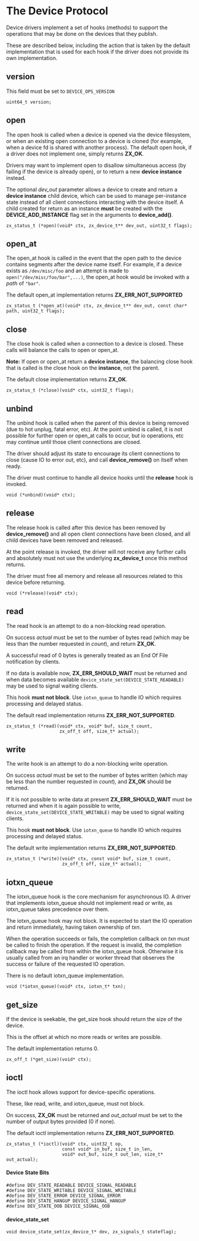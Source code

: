 
# The Device Protocol

Device drivers implement a set of hooks (methods) to support the
operations that may be done on the devices that they publish.

These are described below, including the action that is taken
by the default implementation that is used for each hook if the
driver does not provide its own implementation.

## version
This field must be set to `DEVICE_OPS_VERSION`
```
uint64_t version;
```

## open

The open hook is called when a device is opened via the device filesystem,
or when an existing open connection to a device is cloned (for example,
when a device fd is shared with another process).  The default open hook,
if a driver does not implement one, simply returns **ZX_OK**.

Drivers may want to implement open to disallow simultaneous access (by
failing if the device is already open), or to return a new **device instance**
instead.

The optional *dev_out* parameter allows a device to create and return a
**device instance** child device, which can be used to manage per-instance
state instead of all client connections interacting with the device itself.
A child created for return as an instance **must** be created with the
**DEVICE_ADD_INSTANCE** flag set in the arguments to **device_add()**.

```
zx_status_t (*open)(void* ctx, zx_device_t** dev_out, uint32_t flags);
```

## open_at
The open_at hook is called in the event that the open path to the device
contains segments after the device name itself.  For example, if a device
exists as `/dev/misc/foo` and an attempt is made to `open("/dev/misc/foo/bar",...)`,
the open_at hook would be invoked with a *path* of `"bar"`.

The default open_at implementation returns **ZX_ERR_NOT_SUPPORTED**

```
zx_status_t (*open_at)(void* ctx, zx_device_t** dev_out, const char* path, uint32_t flags);
```

## close
The close hook is called when a connection to a device is closed.  These
calls will balance the calls to open or open_at.

**Note:** If open or open_at return a **device instance**, the balancing close
hook that is called is the close hook on the **instance**, not the parent.

The default close implementation returns **ZX_OK**.
```
zx_status_t (*close)(void* ctx, uint32_t flags);
```

## unbind
The unbind hook is called when the parent of this device is being removed (due
to hot unplug, fatal error, etc).  At the point unbind is called, it is not
possible for further open or open_at calls to occur, but io operations, etc
may continue until those client connections are closed.

The driver should adjust its state to encourage its client connections to close
(cause IO to error out, etc), and call **device_remove()** on itself when ready.

The driver must continue to handle all device hooks until the **release** hook
is invoked.

```
void (*unbind)(void* ctx);
```

## release
The release hook is called after this device has been removed by **device_remove()**
and all open client connections have been closed, and all child devices have been
removed and released.

At the point release is invoked, the driver will not receive any further calls
and absolutely must not use the underlying **zx_device_t** once this method
returns.

The driver must free all memory and release all resources related to this device
before returning.
```
void (*release)(void* ctx);
```

## read
The read hook is an attempt to do a non-blocking read operation.

On success *actual* must be set to the number of bytes read (which may be less
than the number requested in *count*), and return **ZX_OK**.

A successful read of 0 bytes is generally treated as an End Of File notification
by clients.

If no data is available now, **ZX_ERR_SHOULD_WAIT** must be returned and when
data becomes available `device_state_set(DEVICE_STATE_READABLE)` may be used to
signal waiting clients.

This hook **must not block**.  Use `iotxn_queue` to handle IO which
requires processing and delayed status.

The default read implementation returns **ZX_ERR_NOT_SUPPORTED**.

```
zx_status_t (*read)(void* ctx, void* buf, size_t count,
                    zx_off_t off, size_t* actual);
```

## write
The write hook is an attempt to do a non-blocking write operation.

On success *actual* must be set to the number of bytes written (which may be
less than the number requested in *count*), and **ZX_OK** should be returned.

If it is not possible to write data at present **ZX_ERR_SHOULD_WAIT** must
be returned and when it is again possible to write,
`device_state_set(DEVICE_STATE_WRITABLE)` may be used to signal waiting clients.

This hook **must not block**.  Use `iotxn_queue` to handle IO which
requires processing and delayed status.

The default write implementation returns **ZX_ERR_NOT_SUPPORTED**.

```
zx_status_t (*write)(void* ctx, const void* buf, size_t count,
                     zx_off_t off, size_t* actual);
```

## iotxn_queue
The iotxn_queue hook is the core mechanism for asynchronous IO.  A driver that
implements iotxn_queue should not implement read or write, as iotxn_queue takes
precedence over them.

The iotxn_queue hook may not block.  It is expected to start the IO operation
and return immediately, having taken ownership of *txn*.

When the operation succeeds or fails, the completion callback on *txn* must be
called to finish the operation.  If the request is invalid, the completion
callback may be called from within the iotxn_queue hook.  Otherwise it is
usually called from an irq handler or worker thread that observes the success
or failure of the requested IO operation.

There is no default iotxn_queue implementation.

```
void (*iotxn_queue)(void* ctx, iotxn_t* txn);
```

## get_size
If the device is seekable, the get_size hook should return the size of the device.

This is the offset at which no more reads or writes are possible.

The default implementation returns 0.
```
zx_off_t (*get_size)(void* ctx);
```

## ioctl
The ioctl hook allows support for device-specific operations.

These, like read, write, and iotxn_queue, must not block.

On success, **ZX_OK** must be returned and *out_actual* must be set
to the number of output bytes provided (0 if none).

The default ioctl implementation returns **ZX_ERR_NOT_SUPPORTED**.
```
zx_status_t (*ioctl)(void* ctx, uint32_t op,
                     const void* in_buf, size_t in_len,
                     void* out_buf, size_t out_len, size_t* out_actual);
```

#### Device State Bits
```
#define DEV_STATE_READABLE DEVICE_SIGNAL_READABLE
#define DEV_STATE_WRITABLE DEVICE_SIGNAL_WRITABLE
#define DEV_STATE_ERROR DEVICE_SIGNAL_ERROR
#define DEV_STATE_HANGUP DEVICE_SIGNAL_HANGUP
#define DEV_STATE_OOB DEVICE_SIGNAL_OOB
```

#### device_state_set
```
void device_state_set(zx_device_t* dev, zx_signals_t stateflag);
```
